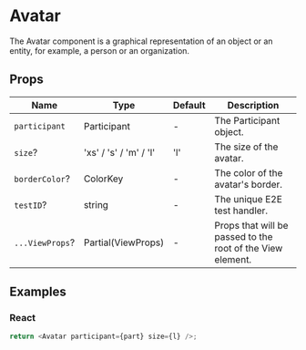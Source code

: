 # Avatar

The Avatar component is a graphical representation of an object or an entity, for example, a person or an organization.

## Props

| Name                 | Type                    | Default | Description                                               |
| -------------------- | ----------------------- | ------- | --------------------------------------------------------- |
| `participant`        | Participant             | -       | The Participant object.                                   |
| `size`?              | 'xs' / 's' / 'm' / 'l'  | 'l'     | The size of the avatar.                                   |
| `borderColor`?       | ColorKey                | -       | The color of the avatar's border.                         |
| `testID`?            | string                  | -       | The unique E2E test handler.                              |
| `...ViewProps`?      | Partial(ViewProps)      | -       | Props that will be passed to the root of the View element.|

## Examples

### React

```javascript
return <Avatar participant={part} size={l} />;
```

